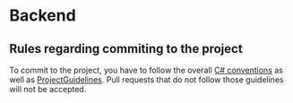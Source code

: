 # Backend

## Rules regarding commiting to the project
To commit to the project, you have to follow the overall [C# conventions](https://learn.microsoft.com/en-us/dotnet/csharp/fundamentals/coding-style/coding-conventions) 
as well as [ProjectGuidelines](ReadmeDocs%2FProjectGuidelines.md). 
Pull requests that do not follow those guidelines will not be accepted.  
